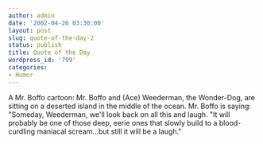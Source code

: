 ```yaml
---
author: admin
date: '2002-04-26 03:30:00'
layout: post
slug: quote-of-the-day-2
status: publish
title: Quote of the Day
wordpress_id: '799'
categories:
- Humor
---
```


A Mr. Boffo cartoon: Mr. Boffo and (Ace) Weederman, the Wonder-Dog, are
sitting on a deserted island in the middle of the ocean. Mr. Boffo is
saying: "Someday, Weederman, we'll look back on all this and laugh. "It
will probably be one of those deep, eerie ones that slowly build to a
blood-curdling maniacal scream...but still it will be a laugh."
